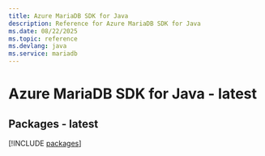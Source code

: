 ```yaml
---
title: Azure MariaDB SDK for Java
description: Reference for Azure MariaDB SDK for Java
ms.date: 08/22/2025
ms.topic: reference
ms.devlang: java
ms.service: mariadb
---
```

# Azure MariaDB SDK for Java - latest
## Packages - latest
[!INCLUDE [packages](mariadb-index.md)]
